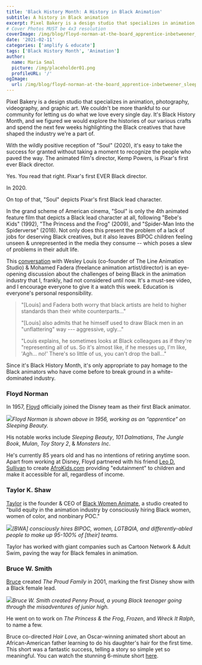 ```yaml
---
title: 'Black History Month: A History in Black Animation'
subtitle: A history in Black animation
excerpt: Pixel Bakery is a design studio that specializes in animation, photography, videography, and graphic art. We couldn’t be more thankful to our community for letting us do what we love every single day. It’s Black History Month, and we figured we would explore the histories of our various crafts and spend the next few weeks highlighting the Black creatives that have shaped the industry we’re a part of.
# Cover Photos MUST be 4x3 resolution
coverImage: /img/blog/floyd-norman-at-the-board_apprentice-inbetweener_sleeping-beauty-1956_custom-66ced25d3ba90b55cb5392e8dbc58abda163e141-s1600-c85-800x517.jpg
date: '2021-02-11'
categories: ['amplify & educate']
tags: ['Black History Month', 'Animation']
author:
  name: Maria Smal
  picture: /img/placeholder01.png
  profileURL: '/'
ogImage:
  url: /img/blog/floyd-norman-at-the-board_apprentice-inbetweener_sleeping-beauty-1956_custom-66ced25d3ba90b55cb5392e8dbc58abda163e141-s1600-c85-800x517.jpg
---
```

Pixel Bakery is a design studio that specializes in animation, photography, videography, and graphic art. We couldn't be more thankful to our community for letting us do what we love every single day. It's Black History Month, and we figured we would explore the histories of our various crafts and spend the next few weeks highlighting the Black creatives that have shaped the industry we're a part of.

With the wildly positive reception of "Soul" (2020), it's easy to take the success for granted without taking a moment to recognize the people who paved the way. The animated film's director, Kemp Powers, is Pixar's first ever Black director.

Yes. You read that right. Pixar's first EVER Black director.

In 2020.

On top of that, "Soul" depicts Pixar's first Black lead character.

In the grand scheme of American cinema, "Soul" is only the 4th animated feature film that depicts a Black lead character at all, following "Bebe's Kids" (1992), "The Princess and the Frog" (2009), and "Spider-Man Into the Spiderverse" (2018). Not only does this present the problem of a lack of jobs for deserving Black creatives, but it also leaves BIPOC children feeling unseen & unrepresented in the media they consume -- which poses a slew of problems in their adult life.

This [conversation](https://www.cartoonbrew.com/artist-rights/the-challenges-of-being-black-in-the-animation-industry-video-discussion-193165.html) with Wesley Louis (co-founder of The Line Animation Studio) & Mohamed Fadera (freelance animation artist/director) is an eye-opening discussion about the challenges of being Black in the animation industry that I, frankly, had not considered until now. It's a must-see video, and I encourage everyone to give it a watch this week. Education is everyone's personal responsibility.

> "[Louis] and Fadera both worry that black artists are held to higher standards than their white counterparts..."
>
> "[Louis] also admits that he himself used to draw Black men in an "unflattering" way --- aggressive, ugly..."
>
> "Louis explains, he sometimes looks at Black colleagues as if they're "representing all of us. So it's almost like, if he messes up, I'm like, 'Agh... no!' There's so little of us, you can't drop the ball..."

Since it's Black History Month, it's only appropriate to pay homage to the Black animators who have come before to break ground in a white-dominated industry.

### Floyd Norman

In 1957, [Floyd](https://en.wikipedia.org/wiki/Floyd_Norman) officially joined the Disney team as their first Black animator.

![](/img/blog/floyd-norman-at-the-board_apprentice-inbetweener_sleeping-beauty-1956_custom-66ced25d3ba90b55cb5392e8dbc58abda163e141-s1600-c85-800x517.jpg)_Floyd Norman is shown above in 1956, working as an “apprentice” on Sleeping Beauty._

His notable works include *Sleeping Beauty*, *101 Dalmatians*, *The Jungle Book*, *Mulan*, *Toy Story 2*, & *Monsters Inc*.

He's currently 85 years old and has no intentions of retiring anytime soon. Apart from working at Disney, Floyd partnered with his friend [Leo D. Sullivan](https://www.imdb.com/name/nm0838214/) to create [AfroKids.com](http://afrokids.com/leodsullivan.html) providing "edutainment" to children and make it accessible for all, regardless of income.

### Taylor K. Shaw

[Taylor](https://taylorkshaw.com/) is the founder & CEO of [Black Women Animate](https://www.bwastudios.com/), a studio created to "build equity in the animation industry by consciously hiring Black women, women of color, and nonbinary POC."

![](/img/blog/Screen-Shot-2021-02-09-at-1.03.29-PM-800x404.png)_[BWA] consciously hires BIPOC, women, LGTBQIA, and differently-abled people to make up 95-100% of [their] teams._

Taylor has worked with giant companies such as Cartoon Network & Adult Swim, paving the way for Black females in animation.

### Bruce W. Smith

[Bruce](https://en.wikipedia.org/wiki/Bruce_W._Smith) created *The Proud Family* in 2001, marking the first Disney show with a Black female lead.

![](/img/blog/Bruce_W._Smith.jpg)_Bruce W. Smith created Penny Proud, a young Black teenager going through the misadventures of junior high._

He went on to work on *The Princess & the Frog*, *Frozen*, and *Wreck It Ralph*, to name a few.

Bruce co-directed *Hair Love*, an Oscar-winning animated short about an African-American father learning to do his daughter's hair for the first time. This short was a fantastic success, telling a story so simple yet so meaningful. You can watch the stunning 6-minute short [here](https://www.youtube.com/watch?v=kNw8V_Fkw28).